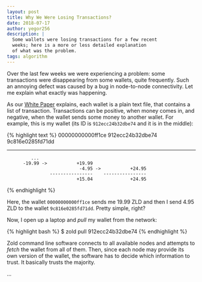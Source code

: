 ```yaml
---
layout: post
title: Why We Were Losing Transactions?
date: 2018-07-17
author: yegor256
description: |
  Some wallets were losing transactions for a few recent
  weeks; here is a more or less detailed explanation
  of what was the problem.
tags: algorithm
---
```


Over the last few weeks we were experiencing a problem:
some transactions were disappearing from some wallets, quite frequently.
Such an annoying defect was caused by a bug in node-to-node connectivity.
Let me explain what exactly was happening.

<!--more-->

As our [White Paper](https://papers.zold.io/wp.pdf) explains, each wallet
is a plain text file, that contains a list of transaction. Transactions
can be positive, when money comes in, and negative, when the wallet sends
some money to another wallet. For example, this is my wallet (its
ID is `912ecc24b32dbe74` and it is in the middle):

{% highlight text %}
00000000000ff1ce    912ecc24b32dbe74    9c816e0285fd71dd
----------------    ----------------    ----------------
             ...
          -19.99 ->           +19.99
                               -4.95 ->           +24.95
                    ----------------    ----------------
                              +15.04              +24.95
{% endhighlight %}

Here, the wallet `00000000000ff1ce` sends me 19.99 ZLD and then I send
4.95 ZLD to the wallet `9c816e0285fd71dd`. Pretty simple, right?

Now, I open up a laptop and _pull_ my wallet from the network:

{% highlight bash %}
$ zold pull 912ecc24b32dbe74
{% endhighlight %}

Zold command line software connects to all available nodes and
attempts to _fetch_ the wallet from all of them. Then, since each node
may provide its own version of the wallet, the software has to decide
which information to trust. It basically trusts the majority.

...

